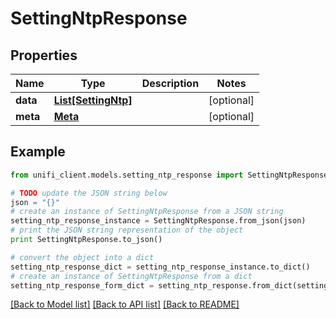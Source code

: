 # SettingNtpResponse


## Properties

Name | Type | Description | Notes
------------ | ------------- | ------------- | -------------
**data** | [**List[SettingNtp]**](SettingNtp.md) |  | [optional] 
**meta** | [**Meta**](Meta.md) |  | [optional] 

## Example

```python
from unifi_client.models.setting_ntp_response import SettingNtpResponse

# TODO update the JSON string below
json = "{}"
# create an instance of SettingNtpResponse from a JSON string
setting_ntp_response_instance = SettingNtpResponse.from_json(json)
# print the JSON string representation of the object
print SettingNtpResponse.to_json()

# convert the object into a dict
setting_ntp_response_dict = setting_ntp_response_instance.to_dict()
# create an instance of SettingNtpResponse from a dict
setting_ntp_response_form_dict = setting_ntp_response.from_dict(setting_ntp_response_dict)
```
[[Back to Model list]](../README.md#documentation-for-models) [[Back to API list]](../README.md#documentation-for-api-endpoints) [[Back to README]](../README.md)


